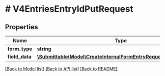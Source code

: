 # # V4EntriesEntryIdPutRequest

## Properties

Name | Type | Description | Notes
------------ | ------------- | ------------- | -------------
**form_type** | **string** |  |
**field_data** | [**\Submittable\Model\CreateInternalFormEntryRequestFieldDataInner[]**](CreateInternalFormEntryRequestFieldDataInner.md) |  |

[[Back to Model list]](../../README.md#models) [[Back to API list]](../../README.md#endpoints) [[Back to README]](../../README.md)
